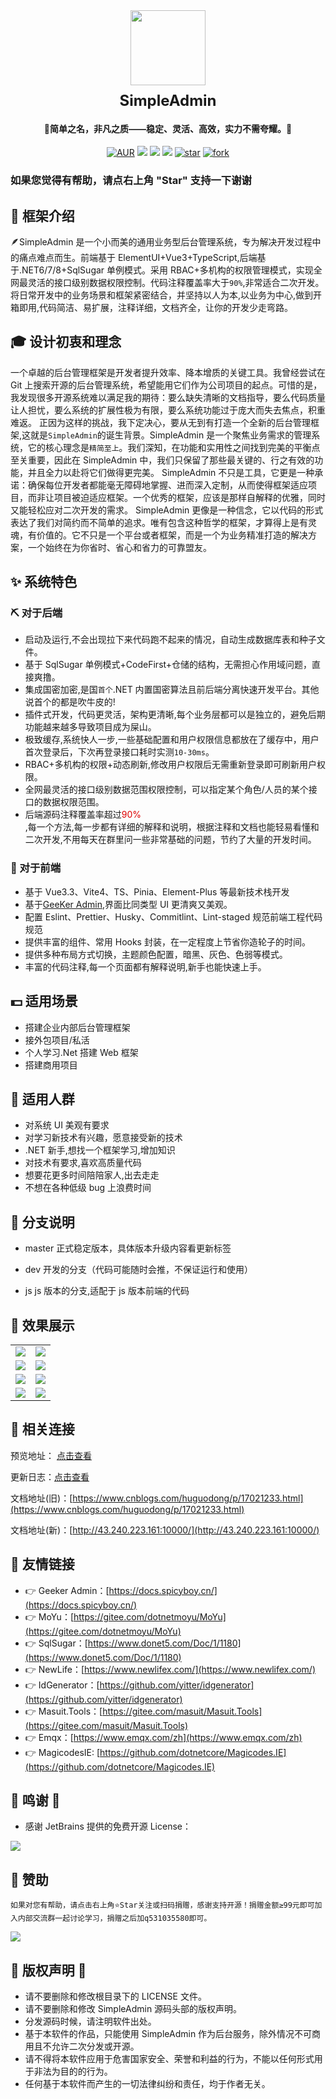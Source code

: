 <div align="center"><img  src="https://cdn.jsdelivr.net/gh/huguodong/doc-images@main/simple/ikun.png" width="120" height="120" style="margin-bottom: 10px;"/></div>
<div align="center"><strong><span style="font-size: x-large;">SimpleAdmin</span></strong></div>
<div align="center"><h4 align="center">🐔简单之名，非凡之质——稳定、灵活、高效，实力不需夸耀。🐔</h4></div>

<div align="center">

<label>[![AUR](https://img.shields.io/badge/license-Apache%20License%202.0-blue.svg)](https://gitee.com/dotnetmoyu/SimpleAdmin/blob/master/LICENSE)</label> <label>[![](https://img.shields.io/badge/Author-少林寺驻北固山办事处大神父王喇嘛-orange.svg)](https://gitee.com/huguodong520)</label> <label>[![](https://img.shields.io/badge/🏀-酝酿时长两年半-orange.svg)](https://gitee.com/huguodong520)</label> <label>[![](https://img.shields.io/badge/Blog-个人博客-blue.svg)](https://www.cnblogs.com/huguodong/)</label> <label>[![star](https://gitee.com/dotnetmoyu/SimpleAdmin/badge/star.svg?theme=dark)](https://gitee.com/dotnetmoyu/SimpleAdmin/stargazers)</label> <label>[![fork](https://gitee.com/dotnetmoyu/SimpleAdmin/badge/fork.svg?theme=dark)](https://gitee.com/dotnetmoyu/SimpleAdmin/members)</label>

</div>

### 如果您觉得有帮助，请点右上角 "Star" 支持一下谢谢

## 🎨 框架介绍

🪶SimpleAdmin 是一个小而美的通用业务型后台管理系统，专为解决开发过程中的痛点难点而生。前端基于 ElementUI+Vue3+TypeScript,后端基于.NET6/7/8+SqlSugar 单例模式。采用 RBAC+多机构的权限管理模式，实现全网最灵活的接口级别数据权限控制。代码注释覆盖率大于`90%`,非常适合二次开发。将日常开发中的业务场景和框架紧密结合，并坚持以人为本,以业务为中心,做到开箱即用,代码简洁、易扩展，注释详细，文档齐全，让你的开发少走弯路。

## 🎓 设计初衷和理念

一个卓越的后台管理框架是开发者提升效率、降本增质的关键工具。我曾经尝试在 Git 上搜索开源的后台管理系统，希望能用它们作为公司项目的起点。可惜的是，我发现很多开源系统难以满足我的期待：要么缺失清晰的文档指导，要么代码质量让人担忧，要么系统的扩展性极为有限，要么系统功能过于庞大而失去焦点，积重难返。
正因为这样的挑战，我下定决心，要从无到有打造一个全新的后台管理框架,这就是`SimpleAdmin`的诞生背景。SimpleAdmin 是一个聚焦业务需求的管理系统，它的核心理念是`精简至上`。我们深知，在功能和实用性之间找到完美的平衡点至关重要，因此在 SimpleAdmin 中，我们只保留了那些最关键的、行之有效的功能，并且全力以赴将它们做得更完美。
SimpleAdmin 不只是工具，它更是一种承诺：确保每位开发者都能毫无障碍地掌握、进而深入定制，从而使得框架适应项目，而非让项目被迫适应框架。一个优秀的框架，应该是那样自解释的优雅，同时又能轻松应对二次开发的需求。
SimpleAdmin 更像是一种信念，它以代码的形式表达了我们对简约而不简单的追求。唯有包含这种哲学的框架，才算得上是有灵魂，有价值的。它不只是一个平台或者框架，而是一个为业务精准打造的解决方案，一个始终在为你省时、省心和省力的可靠盟友。

## ✨ 系统特色

### ⛏️ 对于后端

- 启动及运行,不会出现拉下来代码跑不起来的情况，自动生成数据库表和种子文件。
- 基于 SqlSugar 单例模式+CodeFirst+仓储的结构，无需担心作用域问题，直接爽撸。
- 集成国密加密,是国`首个`.NET 内置国密算法且前后端分离快速开发平台。其他说首个的都是吹牛皮的!
- 插件式开发，代码更灵活，架构更清晰,每个业务层都可以是独立的，避免后期功能越来越多导致项目成为屎山。
- 极致缓存,系统快人一步,一些基础配置和用户权限信息都放在了缓存中，用户首次登录后，下次再登录接口耗时实测`10-30ms`。
- RBAC+多机构的权限+动态刷新,修改用户权限后无需重新登录即可刷新用户权限。
- 全网最灵活的接口级别数据范围权限控制，可以指定某个角色/人员的某个接口的数据权限范围。
- 后端源码注释覆盖率超过<font color="#dd0000">90%</font><br />,每一个方法,每一步都有详细的解释和说明，根据注释和文档也能轻易看懂和二次开发,不用每天在群里问一些非常基础的问题，节约了大量的开发时间。

### 📱 对于前端

- 基于 Vue3.3、Vite4、TS、Pinia、Element-Plus 等最新技术栈开发
- 基于[GeeKer Admin](https://docs.spicyboy.cn/),界面比同类型 UI 更清爽又美观。
- 配置 Eslint、Prettier、Husky、Commitlint、Lint-staged 规范前端工程代码规范
- 提供丰富的组件、常用 Hooks 封装，在一定程度上节省你造轮子的时间。
- 提供多种布局方式切换，主题颜色配置，暗黑、灰色、色弱等模式。
- 丰富的代码注释,每一个页面都有解释说明,新手也能快速上手。

## 💵 适用场景

- 搭建企业内部后台管理框架
- 接外包项目/私活
- 个人学习.Net 搭建 Web 框架
- 搭建商用项目

## 👨 适用人群

- 对系统 UI 美观有要求
- 对学习新技术有兴趣，愿意接受新的技术
- .NET 新手,想找一个框架学习,增加知识
- 对技术有要求,喜欢高质量代码
- 想要花更多时间陪陪家人,出去走走
- 不想在各种低级 bug 上浪费时间

## 🍔 分支说明

- master
  正式稳定版本，具体版本升级内容看更新标签

- dev
  开发的分支（代码可能随时会推，不保证运行和使用）

- js
  js 版本的分支,适配于 js 版本前端的代码

## 🚩 效果展示

<table>
    <tr>
        <td><img src="https://cdn.jsdelivr.net/gh/huguodong/doc-images@main/simple/login.png"/></td>
        <td><img src="https://cdn.jsdelivr.net/gh/huguodong/doc-images@main/simple/index.png"/></td>
    </tr>
    <tr>
        <td><img src="https://cdn.jsdelivr.net/gh/huguodong/doc-images@main/simple/settings.png"/></td>
        <td><img src="https://cdn.jsdelivr.net/gh/huguodong/doc-images@main/simple/menu.png"/></td>
    </tr>
    <tr>
        <td><img src="https://cdn.jsdelivr.net/gh/huguodong/doc-images@main/simple/role.png"/></td>
        <td><img src="https://cdn.jsdelivr.net/gh/huguodong/doc-images@main/simple/user.png"/></td>
    </tr>
    <tr>
        <td><img src="https://cdn.jsdelivr.net/gh/huguodong/doc-images@main/simple/icon.png"/></td>
        <td><img src="https://cdn.jsdelivr.net/gh/huguodong/doc-images@main/simple/choose.png"/></td>
    </tr>
</table>

## 🎈 相关连接

预览地址： [点击查看](http://153.101.199.83:12802)

更新日志：[点击查看](https://gitee.com/dotnetmoyu/SimpleAdmin/commits/master)

文档地址(旧)：[https://www.cnblogs.com/huguodong/p/17021233.html](https://www.cnblogs.com/huguodong/p/17021233.html)

文档地址(新)：[http://43.240.223.161:10000/](http://43.240.223.161:10000/)

## 🔖 友情链接

- 👉 Geeker Admin：[https://docs.spicyboy.cn/](https://docs.spicyboy.cn/)
- 👉 MoYu：[https://gitee.com/dotnetmoyu/MoYu](https://gitee.com/dotnetmoyu/MoYu)
- 👉 SqlSugar：[https://www.donet5.com/Doc/1/1180](https://www.donet5.com/Doc/1/1180)
- 👉 NewLife：[https://www.newlifex.com/](https://www.newlifex.com/)
- 👉 IdGenerator：[https://github.com/yitter/idgenerator](https://github.com/yitter/idgenerator)
- 👉 Masuit.Tools：[https://gitee.com/masuit/Masuit.Tools](https://gitee.com/masuit/Masuit.Tools)
- 👉 Emqx：[https://www.emqx.com/zh](https://www.emqx.com/zh)
- 👉 MagicodesIE: [https://github.com/dotnetcore/Magicodes.IE](https://github.com/dotnetcore/Magicodes.IE)

## 👏 鸣谢 👏

- 感谢 JetBrains 提供的免费开源 License：

<p>
<img src="https://images.gitee.com/uploads/images/2020/0406/220236_f5275c90_5531506.png" >
</p>

## 🤌 赞助

```
如果对您有帮助，请点击右上角⭐Star关注或扫码捐赠，感谢支持开源！捐赠金额≥99元即可加入内部交流群一起讨论学习，捐赠之后加q531035580即可。
```

<img src="https://cdn.jsdelivr.net/gh/huguodong/doc-images@main/simple/zanshang.jpg"/>

## 💾 版权声明 💾

- 请不要删除和修改根目录下的 LICENSE 文件。
- 请不要删除和修改 SimpleAdmin 源码头部的版权声明。
- 分发源码时候，请注明软件出处。
- 基于本软件的作品，只能使用 SimpleAdmin 作为后台服务，除外情况不可商用且不允许二次分发或开源。
- 请不得将本软件应用于危害国家安全、荣誉和利益的行为，不能以任何形式用于非法为目的的行为。
- 任何基于本软件而产生的一切法律纠纷和责任，均于作者无关。
